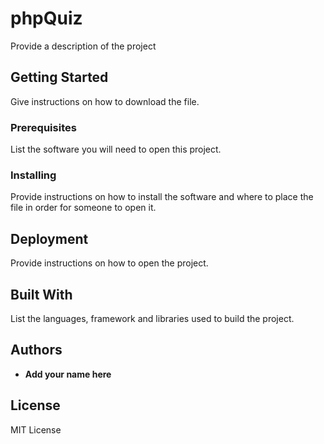 # phpQuiz
Provide a description of the project
## Getting Started
Give instructions on how to download the file.
### Prerequisites
List the software you will need to open this project.
### Installing
Provide instructions on how to install the software and where to place the file in order for someone to open it.
## Deployment
Provide instructions on how to open the project.
## Built With
List the languages, framework and libraries used to build the project.
## Authors
* **Add your name here** 
## License
MIT License